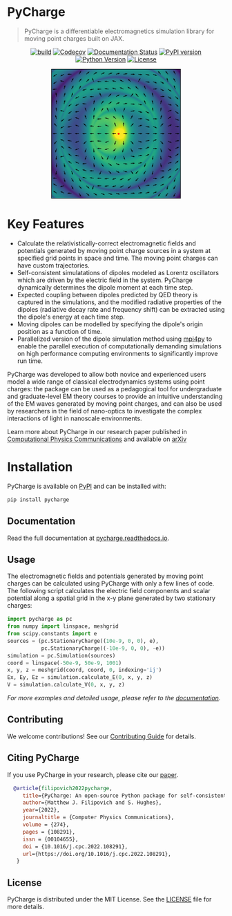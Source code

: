 # PyCharge

> PyCharge is a differentiable electromagnetics simulation library for moving point charges built on JAX.

<div align="center">

[![build](https://github.com/MatthewFilipovich/pycharge/actions/workflows/build.yml/badge.svg)](https://github.com/MatthewFilipovich/pycharge/actions/workflows/build.yml)
[![Codecov](https://img.shields.io/codecov/c/github/matthewfilipovich/pycharge?token=52MBM273IF)](https://codecov.io/gh/MatthewFilipovich/pycharge)
[![Documentation Status](https://readthedocs.org/projects/pycharge/badge/?version=latest)](https://pycharge.readthedocs.io/en/latest/?badge=latest)
[![PyPI version](https://img.shields.io/pypi/v/pycharge.svg)](https://pypi.org/project/pycharge/)
[![Python Version](https://img.shields.io/badge/python-3.10%2B-blue)](https://www.python.org/downloads/)
[![License](https://img.shields.io/github/license/MatthewFilipovich/pycharge?color=blue)](https://github.com/MatthewFilipovich/pycharge/blob/main/LICENSE)

</div>

<p align="center">
  <img width="300" src="https://raw.githubusercontent.com/MatthewFilipovich/pycharge/master/docs/figs/oscillating_charge.gif">
</p>

# Key Features

- Calculate the relativistically-correct electromagnetic fields and potentials generated by moving point charge sources in a system at specified grid points in space and time. The moving point charges can have custom trajectories.
- Self-consistent simulatations of dipoles modeled as Lorentz oscillators which are driven by the electric field in the system. PyCharge dynamically determines the dipole moment at each time step.
- Expected coupling between dipoles predicted by QED theory is captured in the simulations, and the modified radiative properties of the dipoles (radiative decay rate and frequency shift) can be extracted using the dipole's energy at each time step.
- Moving dipoles can be modelled by specifying the dipole's origin position as a function of time.
- Parallelized version of the dipole simulation method using [mpi4py](https://mpi4py.readthedocs.io/en/stable/) to enable the parallel execution of computationally demanding simulations on high performance computing environments to significantly improve run time.

PyCharge was developed to allow both novice and experienced users model a wide range of classical electrodynamics systems using point charges: the package can be used as a pedagogical tool for undergraduate and graduate-level EM theory courses to provide an intuitive understanding of the EM waves generated by moving point charges, and can also be used by researchers in the field of nano-optics to investigate the complex interactions of light in nanoscale environments.

Learn more about PyCharge in our research paper published in [Computational Physics Communications](https://doi.org/10.1016/j.cpc.2022.108291) and available on [arXiv](https://arxiv.org/abs/2107.12437)

# Installation

PyCharge is available on [PyPI](https://pypi.org/project/pycharge/) and can be installed with:

```bash
pip install pycharge
```

## Documentation

Read the full documentation at [pycharge.readthedocs.io](https://pycharge.readthedocs.io/).

## Usage

The electromagnetic fields and potentials generated by moving point charges can be calculated using PyCharge with only a few lines of code. The following script calculates the electric field components and scalar potential along a spatial grid in the x-y plane generated by two stationary charges:

```python
import pycharge as pc
from numpy import linspace, meshgrid
from scipy.constants import e
sources = (pc.StationaryCharge((10e-9, 0, 0), e),
           pc.StationaryCharge((-10e-9, 0, 0), -e))
simulation = pc.Simulation(sources)
coord = linspace(-50e-9, 50e-9, 1001)
x, y, z = meshgrid(coord, coord, 0, indexing='ij')
Ex, Ey, Ez = simulation.calculate_E(0, x, y, z)
V = simulation.calculate_V(0, x, y, z)
```

_For more examples and detailed usage, please refer to the [documentation](https://pycharge.readthedocs.io/)._

## Contributing

We welcome contributions! See our [Contributing Guide](https://github.com/MatthewFilipovich/pycharge/blob/main/CONTRIBUTING.md) for details.

## Citing PyCharge

If you use PyCharge in your research, please cite our [paper](https://doi.org/10.1016/j.cpc.2022.108291).

```bibtex
  @article{filipovich2022pycharge,
     title={PyCharge: An open-source Python package for self-consistent electrodynamics simulations of Lorentz oscillators and moving point charges},
     author={Matthew J. Filipovich and S. Hughes},
     year={2022},
     journaltitle = {Computer Physics Communications},
     volume = {274},
     pages = {108291},
     issn = {00104655},
     doi = {10.1016/j.cpc.2022.108291},
     url={https://doi.org/10.1016/j.cpc.2022.108291},
   }
```

## License

PyCharge is distributed under the MIT License. See the [LICENSE](https://github.com/MatthewFilipovich/pycharge/blob/main/LICENSE) file for more details.
